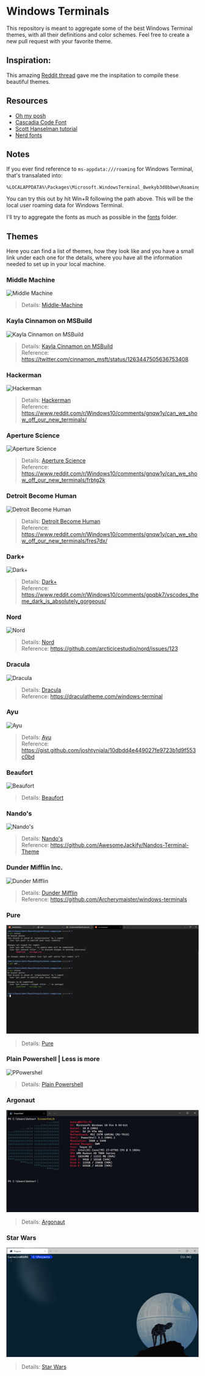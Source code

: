 # Windows Terminals

This repository is meant to aggregate some of the best Windows Terminal themes, with all their definitions and color schemes. Feel free to create a new pull request with your favorite theme.

## Inspiration:

This amazing [Reddit thread](https://www.reddit.com/r/Windows10/comments/gnqw1y/can_we_show_off_our_new_terminals/) gave me the inspitation to compile these beautiful themes.

## Resources

- [Oh my posh](https://github.com/JanDeDobbeleer/oh-my-posh)
- [Cascadia Code Font](https://docs.microsoft.com/en-us/windows/terminal/cascadia-code)
- [Scott Hanselman tutorial](https://www.hanselman.com/blog/HowToMakeAPrettyPromptInWindowsTerminalWithPowerlineNerdFontsCascadiaCodeWSLAndOhmyposh.aspx)
- [Nerd fonts](https://github.com/ryanoasis/nerd-fonts/)

## Notes

If you ever find reference to `ms-appdata:///roaming` for Windows Terminal, that's transalated into:

```shell
%LOCALAPPDATA%\Packages\Microsoft.WindowsTerminal_8wekyb3d8bbwe\RoamingState
```

You can try this out by hit Win+R following the path above. This will be the local user roaming data for Windows Terminal.

I'll try to aggregate the fonts as much as possible in the [fonts](fonts/) folder.

## Themes

Here you can find a list of themes, how they look like and you have a small link under each one for the details, where you have all the information needed to set up in your local machine.

### Middle Machine

![Middle Machine](images/middle-machine.png)

> Details: [Middle-Machine](Middle-Machine.md)

### Kayla Cinnamon on MSBuild

![Kayla Cinnamon on MSBuild](images/1.png)

> Details: [Kayla Cinnamon on MSBuild](kayla-cinnamon-on-msbuild.md)  
> Reference: https://twitter.com/cinnamon_msft/status/1263447505636753408

### Hackerman

![Hackerman](images/erzx78vez1051.png)

> Details: [Hackerman](hackerman.md)  
> Reference: https://www.reddit.com/r/Windows10/comments/gnqw1y/can_we_show_off_our_new_terminals/

### Aperture Science

![Aperture Science](images/PlL8Zhx.png)

> Details: [Aperture Science](Aperture-Science.md)  
> Reference: https://www.reddit.com/r/Windows10/comments/gnqw1y/can_we_show_off_our_new_terminals/frbtg2k

### Detroit Become Human

![Detroit Become Human](images/Hihf1pU.png)

> Details: [Detroit Become Human](detroit-become-human.md)  
> Reference: https://www.reddit.com/r/Windows10/comments/gnqw1y/can_we_show_off_our_new_terminals/fres7dx/

### Dark+

![Dark+](images/zaptgahdzp051.png)

> Details: [Dark+](dark-plus.md)  
> Reference: https://www.reddit.com/r/Windows10/comments/gpqbk7/vscodes_theme_dark_is_absolutely_gorgeous/

### Nord

![Nord](images/nord_terminal_theme.png)

> Details: [Nord](nord.md)  
> Reference: https://github.com/arcticicestudio/nord/issues/123

### Dracula

![Dracula](images/dracula.png)

> Details: [Dracula](dracula.md)  
> Reference: https://draculatheme.com/windows-terminal

### Ayu

![Ayu](images/AyuMirage.png)

> Details: [Ayu](ayu.md)  
> Reference: https://gist.github.com/joshtynjala/10dbdd4e449027fe9723b1d9f553c0bd

### Beaufort

![Beaufort](images/beaufort_preview.png)

> Details: [Beaufort](beaufort.md)

### Nando's

![Nando's](images/nandos.png)

> Details: [Nando's](nandos.md)  
> Reference: https://github.com/AwesomeJackify/Nandos-Terminal-Theme

### Dunder Mifflin Inc.

![Dunder Mifflin](images/dunder-mifflin.png)

> Details: [Dunder Mifflin](dunder-mifflin.md)  
> Reference: https://github.com/Archerymaister/windows-terminals

### Pure

![Pure](images/pure-2.png)

> Details: [Pure](pure.md)

### Plain Powershell | Less is more

![PPowershel](images/PPowershell.png)

> Details: [Plain Powershell](PPowershell.md)

### Argonaut

![Argonaut](images/Argonaut.png)

> Details: [Argonaut](Argonaut.md)

### Star Wars

![Star Wars](images/star-wars.png)

> Details: [Star Wars](star-wars.md)

